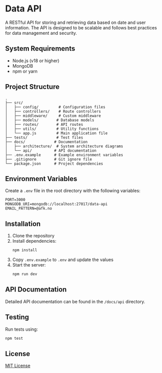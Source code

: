 # Data API

A RESTful API for storing and retrieving data based on date and user information. The API is designed to be scalable and follows best practices for data management and security.

## System Requirements

- Node.js (v18 or higher)
- MongoDB
- npm or yarn

## Project Structure

```
.
├── src/
│   ├── config/         # Configuration files
│   ├── controllers/    # Route controllers
│   ├── middleware/     # Custom middleware
│   ├── models/        # Database models
│   ├── routes/        # API routes
│   ├── utils/         # Utility functions
│   └── app.js         # Main application file
├── tests/             # Test files
├── docs/             # Documentation
│   ├── architecture/  # System architecture diagrams
│   └── api/          # API documentation
├── .env.example      # Example environment variables
├── .gitignore        # Git ignore file
└── package.json      # Project dependencies
```

## Environment Variables

Create a `.env` file in the root directory with the following variables:

```
PORT=3000
MONGODB_URI=mongodb://localhost:27017/data-api
EMAIL_PATTERN=@afk.no
```

## Installation

1. Clone the repository
2. Install dependencies:
   ```bash
   npm install
   ```
3. Copy `.env.example` to `.env` and update the values
4. Start the server:
   ```bash
   npm run dev
   ```

## API Documentation

Detailed API documentation can be found in the `/docs/api` directory.

## Testing

Run tests using:
```bash
npm test
```

## License

[MIT License](LICENSE)